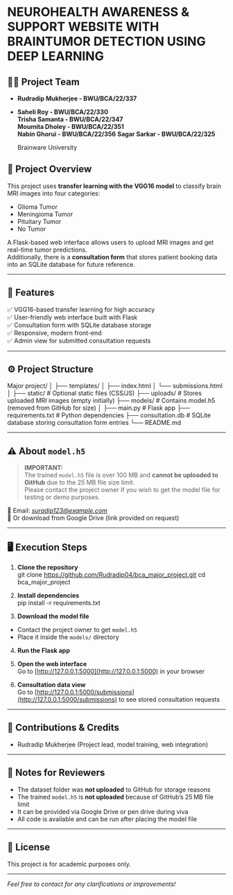 # NEUROHEALTH AWARENESS & SUPPORT WEBSITE WITH BRAINTUMOR DETECTION USING DEEP LEARNING

## 👨‍💻 Project Team
- **Rudradip Mukherjee - BWU/BCA/22/337**
- **Saheli Roy - BWU/BCA/22/330**  
  **Trisha Samanta - BWU/BCA/22/347**  
  **Moumita Dholey - BWU/BCA/22/351**  
  **Nabin Ghorui - BWU/BCA/22/356**
  **Sagar Sarkar - BWU/BCA/22/325**    
   
  Brainware University  

## 📄 Project Overview
This project uses **transfer learning with the VGG16 model** to classify brain MRI images into four categories:  
- Glioma Tumor  
- Meningioma Tumor  
- Pituitary Tumor  
- No Tumor  

A Flask-based web interface allows users to upload MRI images and get real-time tumor predictions.  
Additionally, there is a **consultation form** that stores patient booking data into an SQLite database for future reference.

---

## 🚀 Features
✅ VGG16-based transfer learning for high accuracy  
✅ User-friendly web interface built with Flask  
✅ Consultation form with SQLite database storage  
✅ Responsive, modern front-end  
✅ Admin view for submitted consultation requests

---

## ⚙️ Project Structure

Major project/
│
├── templates/
│ ├── index.html
│ └── submissions.html
│
├── static/ # Optional static files (CSS/JS)
├── uploads/ # Stores uploaded MRI images (empty initially)
├── models/ # Contains model.h5 (removed from GitHub for size)
│
├── main.py # Flask app
├── requirements.txt # Python dependencies
├── consultation.db # SQLite database storing consultation form entries
└── README.md


---

## ⚠️ About `model.h5`

> **IMPORTANT:**  
> The trained `model.h5` file is over 100 MB and **cannot be uploaded to GitHub** due to the 25 MB file size limit.  
> Please contact the project owner if you wish to get the model file for testing or demo purposes.

📧 Email: *suradip123@example.com*  
📁 Or download from Google Drive (link provided on request)

---

## 🖥️ Execution Steps

1. **Clone the repository**  
git clone https://github.com/Rudradip04/bca_major_project.git
cd bca_major_project

2. **Install dependencies**  
pip install -r requirements.txt


3. **Download the model file**  
- Contact the project owner to get `model.h5`  
- Place it inside the `models/` directory

4. **Run the Flask app**


5. **Open the web interface**  
Go to [http://127.0.0.1:5000](http://127.0.0.1:5000) in your browser

6. **Consultation data view**  
Go to [http://127.0.0.1:5000/submissions](http://127.0.0.1:5000/submissions) to see stored consultation requests

---

## 🤝 Contributions & Credits

- Rudradip Mukherjee (Project lead, model training, web integration)  

---

## 📌 Notes for Reviewers
- The dataset folder was **not uploaded** to GitHub for storage reasons  
- The trained `model.h5` is **not uploaded** because of GitHub’s 25 MB file limit  
- It can be provided via Google Drive or pen drive during viva  
- All code is available and can be run after placing the model file

---

## 📝 License
This project is for academic purposes only.

---

*Feel free to contact for any clarifications or improvements!*

